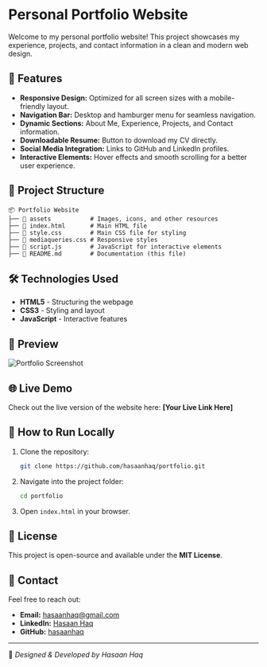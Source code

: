# Personal Portfolio Website

Welcome to my personal portfolio website! This project showcases my experience, projects, and contact information in a clean and modern web design.

## 🚀 Features
- **Responsive Design:** Optimized for all screen sizes with a mobile-friendly layout.
- **Navigation Bar:** Desktop and hamburger menu for seamless navigation.
- **Dynamic Sections:** About Me, Experience, Projects, and Contact information.
- **Downloadable Resume:** Button to download my CV directly.
- **Social Media Integration:** Links to GitHub and LinkedIn profiles.
- **Interactive Elements:** Hover effects and smooth scrolling for a better user experience.

## 📂 Project Structure
```
📦 Portfolio Website
├── 📂 assets           # Images, icons, and other resources
├── 📜 index.html       # Main HTML file
├── 📜 style.css        # Main CSS file for styling
├── 📜 mediaqueries.css # Responsive styles
├── 📜 script.js        # JavaScript for interactive elements
├── 📜 README.md        # Documentation (this file)
```

## 🛠️ Technologies Used
- **HTML5** - Structuring the webpage
- **CSS3** - Styling and layout
- **JavaScript** - Interactive features

## 📸 Preview
![Portfolio Screenshot](assets/portfolio_screenshot.png)

## 🌐 Live Demo
Check out the live version of the website here: **[Your Live Link Here]**

## 🚀 How to Run Locally
1. Clone the repository:
   ```sh
   git clone https://github.com/hasaanhaq/portfolio.git
   ```
2. Navigate into the project folder:
   ```sh
   cd portfolio
   ```
3. Open `index.html` in your browser.

## 📝 License
This project is open-source and available under the **MIT License**.

## 📩 Contact
Feel free to reach out:
- **Email:** [hasaanhaq@gmail.com](mailto:hasaanhaq@gmail.com)
- **LinkedIn:** [Hasaan Haq](https://linkedin.com/in/hasaan-haq-6a9a2a288/)
- **GitHub:** [hasaanhaq](https://github.com/hasaanhaq)

---
🎨 *Designed & Developed by Hasaan Haq*
